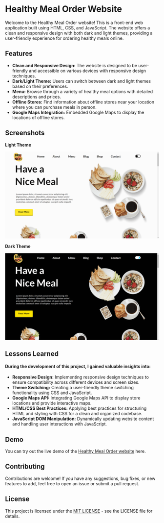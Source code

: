 
# Healthy Meal Order Website

Welcome to the Healthy Meal Order website! This is a front-end web application built using HTML, CSS, and JavaScript. The website offers a clean and responsive design with both dark and light themes, providing a user-friendly experience for ordering healthy meals online.


## Features

- **Clean and Responsive Design:** The website is designed to be user-friendly and accessible on various devices with responsive design techniques.
- **Dark/Light Theme:** Users can switch between dark and light themes based on their preferences.
- **Menu:** Browse through a variety of healthy meal options with detailed descriptions and prices.
- **Offline Stores:** Find information about offline stores near your location where you can purchase meals in person.
- **Google Maps Integration:** Embedded Google Maps to display the locations of offline stores.


## Screenshots

**Light Theme**

![App Screenshot](https://github.com/mdsahban/order-food-online/blob/main/imges/Light%20Theme%20preview.png)


**Dark Theme**

![App Screenshot](https://github.com/mdsahban/order-food-online/blob/main/imges/Dark%20Theme%20preview.png)






## Lessons Learned

#### During the development of this project, I gained valuable insights into:

- **Responsive Design:** Implementing responsive design techniques to ensure compatibility across different devices and screen sizes.
- **Theme Switching:** Creating a user-friendly theme switching functionality using CSS and JavaScript.
- **Google Maps API:** Integrating Google Maps API to display store locations and provide interactive maps.
- **HTML/CSS Best Practices:** Applying best practices for structuring HTML and styling with CSS for a clean and organized codebase.
- **JavaScript DOM Manipulation:** Dynamically updating website content and handling user interactions with JavaScript.



## Demo

You can try out the live demo of the [Healthy Meal Order website](https://mdsahban.github.io/order-food-online) here.


## Contributing

Contributions are welcome! If you have any suggestions, bug fixes, or new features to add, feel free to open an issue or submit a pull request.


## License

This project is licensed under the [MIT LICENSE](https://choosealicense.com/licenses/mit/) - see the LICENSE file for details.

